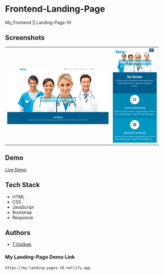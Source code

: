 # Frontend-Landing-Page
My_Frontend || Landing-Page-10

## Screenshots
<table>
    <tr>
        <td>
            <img src="./images/main/img1.jpg" alt="Frontend-Landing-Page">
        </td>
        <td>
            <img src="./images/main/img2.jpg" alt="Frontend-Landing-Page">
        </td>
    </tr>
</table>

## Demo

[Live Demo](https://my-landing-pages-10.netlify.app)

## Tech Stack

- HTML
- CSS
- JavaScript
- Bootstrap
- Resposive

## Authors

- [T.Oqilbek](https://www.github.com/tolqinov-o)

### My Landing-Page Demo Link

```
https://my-landing-pages-10.netlify.app
```